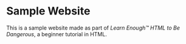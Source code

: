 # Sample Website

This is a sample website made as part of *Learn Enough™ HTML to Be
Dangerous*, a beginner tutorial in HTML. 
